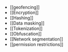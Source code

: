 - [[geofencing]]
- [[Encryption]]
- [[Hashing]]
- [[Data masking]]
- [[Tokenization]]
- [[Obfuscation]]
- [[Network segmentation]]
- [[permission restrictions]]